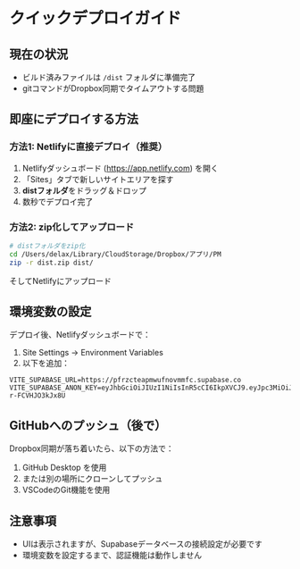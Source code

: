 # クイックデプロイガイド

## 現在の状況
- ビルド済みファイルは `/dist` フォルダに準備完了
- gitコマンドがDropbox同期でタイムアウトする問題

## 即座にデプロイする方法

### 方法1: Netlifyに直接デプロイ（推奨）
1. Netlifyダッシュボード (https://app.netlify.com) を開く
2. 「Sites」タブで新しいサイトエリアを探す
3. **distフォルダ**をドラッグ＆ドロップ
4. 数秒でデプロイ完了

### 方法2: zip化してアップロード
```bash
# distフォルダをzip化
cd /Users/delax/Library/CloudStorage/Dropbox/アプリ/PM
zip -r dist.zip dist/
```
そしてNetlifyにアップロード

## 環境変数の設定
デプロイ後、Netlifyダッシュボードで：
1. Site Settings → Environment Variables
2. 以下を追加：
```
VITE_SUPABASE_URL=https://pfrzcteapmwufnovmmfc.supabase.co
VITE_SUPABASE_ANON_KEY=eyJhbGciOiJIUzI1NiIsInR5cCI6IkpXVCJ9.eyJpc3MiOiJzdXBhYmFzZSIsInJlZiI6InBmcnpjdGVhcG13dWZub3ZtbWZjIiwicm9sZSI6ImFub24iLCJpYXQiOjE3MzUxMzI2NzMsImV4cCI6MjA1MDcwODY3M30.DVa1l2mqY5V2lxgjr1O5LQFnGMdE-r-FCVHJO3kJx8U
```

## GitHubへのプッシュ（後で）
Dropbox同期が落ち着いたら、以下の方法で：
1. GitHub Desktop を使用
2. または別の場所にクローンしてプッシュ
3. VSCodeのGit機能を使用

## 注意事項
- UIは表示されますが、Supabaseデータベースの接続設定が必要です
- 環境変数を設定するまで、認証機能は動作しません